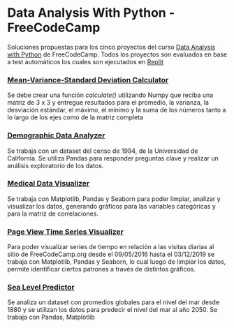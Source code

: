 # Data Analysis With Python - FreeCodeCamp

Soluciones propuestas para los cinco proyectos del curso [Data Analysis with Python](https://www.freecodecamp.org/learn/data-analysis-with-python/) de FreeCodeCamp. Todos los proyectos son evaluados en base a test automáticos los cuales son ejecutados en [Replit](https://replit.com/)

### [Mean-Variance-Standard Deviation Calculator](https://www.freecodecamp.org/learn/data-analysis-with-python/data-analysis-with-python-projects/mean-variance-standard-deviation-calculator)

Se debe crear una función *calculate()* utilizando Numpy que reciba una matriz de 3 x 3 y entregue resultados para el promedio, la varianza, la desviación estándar, el máximo, el mínimo y la suma de los números tanto a lo largo de los ejes como de la matriz completa

### [Demographic Data Analyzer](https://www.freecodecamp.org/learn/data-analysis-with-python/data-analysis-with-python-projects/demographic-data-analyzer)

Se trabaja con un dataset del censo de 1994, de la Universidad de California. Se utiliza Pandas para responder preguntas clave y realizar un análisis exploratorio de los datos.

### [Medical Data Visualizer](https://www.freecodecamp.org/learn/data-analysis-with-python/data-analysis-with-python-projects/medical-data-visualizer)

Se trabaja con Matplotlib, Pandas y Seaborn para poder limpiar, analizar y visualizar los datos, generando gráficos para las variables categóricas y para la matriz de correlaciones.

### [Page View Time Series Visualizer](https://www.freecodecamp.org/learn/data-analysis-with-python/data-analysis-with-python-projects/page-view-time-series-visualizer)

Para poder visualizar series de tiempo en relación a las visitas diarias al sitio de FreeCodeCamp.org desde el 09/05/2016 hasta el 03/12/2019 se trabaja con Matplotlib, Pandas y Seaborn, lo cual luego de limpiar los datos, permite identificar ciertos patrones a través de distintos gráficos.

### [Sea Level Predictor](https://www.freecodecamp.org/learn/data-analysis-with-python/data-analysis-with-python-projects/sea-level-predictor)

Se analiza un dataset con promedios globales para el nivel del mar desde 1880 y se utilizan los datos para predecir el nivel del mar al año 2050. Se trabaja con Pandas, Matplotlib
